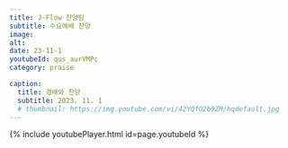 ```yaml
---
title: J-Flow 찬양팀
subtitle: 수요예배 찬양
image:
alt:
date: 23-11-1
youtubeId: qus_aurVMPc
category: praise

caption:
  title: 경배와 찬양
  subtitle: 2023. 11. 1
  # thumbnail: https://img.youtube.com/vi/42YQfO2b9ZM/hqdefault.jpg
---
```


{% include youtubePlayer.html id=page.youtubeId %}
